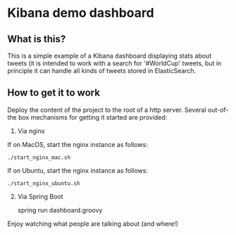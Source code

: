 Kibana demo dashboard
=====================

What is this? 
-------------

This is a simple example of a Kibana dashboard displaying stats about tweets (it is intended to work with a search for '#WorldCup'
tweets, but in principle it can handle all kinds of tweets stored in ElasticSearch.

How to get it to work
---------------------

Deploy the content of the project to the root of a http server. Several out-of-the box mechanisms for getting it started are
provided:

1. Via nginx

  If on MacOS, start the nginx instance as follows:

    ./start_nginx_mac.sh
    
  If on Ubuntu, start the nginx instance as follows:

    ./start_nginx_ubuntu.sh
    
2. Via Spring Boot

    spring run dashboard.groovy
    
Enjoy watching what people are talking about (and where!)
